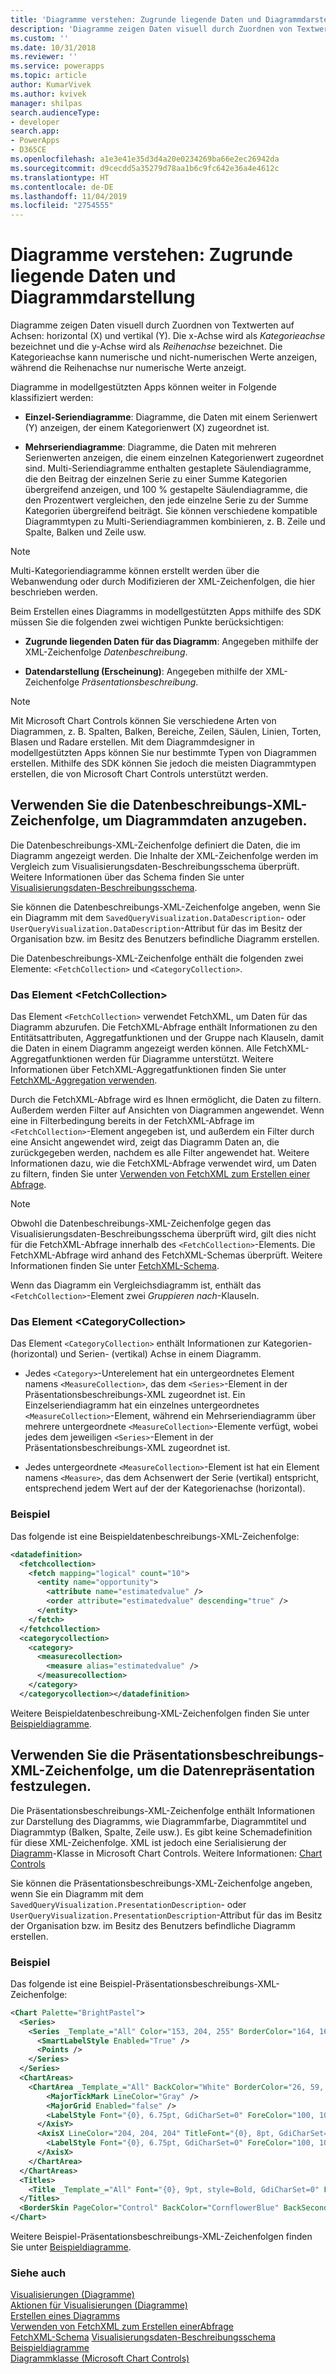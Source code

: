 ```yaml
---
title: 'Diagramme verstehen: Zugrunde liegende Daten und Diagrammdarstellung (modellgestützte Apps) | Microsoft Docs'
description: 'Diagramme zeigen Daten visuell durch Zuordnen von Textwerten auf Achsen: horizontal (X) und vertikal (Y). Die x-Achse wird als Kategorieachse bezeichnet und die y-Achse wird als Reihenachse bezeichnet.'
ms.custom: ''
ms.date: 10/31/2018
ms.reviewer: ''
ms.service: powerapps
ms.topic: article
author: KumarVivek
ms.author: kvivek
manager: shilpas
search.audienceType:
- developer
search.app:
- PowerApps
- D365CE
ms.openlocfilehash: a1e3e41e35d3d4a20e0234269ba66e2ec26942da
ms.sourcegitcommit: d9cecdd5a35279d78aa1b6c9fc642e36a4e4612c
ms.translationtype: HT
ms.contentlocale: de-DE
ms.lasthandoff: 11/04/2019
ms.locfileid: "2754555"
---
```

# <a name="understand-charts-underlying-data-and-chart-representation"></a>Diagramme verstehen: Zugrunde liegende Daten und Diagrammdarstellung

<!-- https://docs.microsoft.com/dynamics365/customer-engagement/developer/customize-dev/understand-charts-underlying-data-chart-representation -->

Diagramme zeigen Daten visuell durch Zuordnen von Textwerten auf Achsen: horizontal (X) und vertikal (Y). Die x-Achse wird als *Kategorieachse* bezeichnet und die y-Achse wird als *Reihenachse* bezeichnet. Die Kategorieachse kann numerische und nicht-numerischen Werte anzeigen, während die Reihenachse nur numerische Werte anzeigt.  
  
 Diagramme in modellgestützten Apps können weiter in Folgende klassifiziert werden:  
  
- **Einzel-Seriendiagramme**: Diagramme, die Daten mit einem Serienwert (Y) anzeigen, der einem Kategorienwert (X) zugeordnet ist.  
  
- **Mehrseriendiagramme**: Diagramme, die Daten mit mehreren Serienwerten anzeigen, die einem einzelnen Kategorienwert zugeordnet sind. Multi-Seriendiagramme enthalten gestaplete Säulendiagramme, die den Beitrag der einzelnen Serie zu einer Summe Kategorien übergreifend anzeigen, und 100 % gestapelte Säulendiagramme, die den Prozentwert vergleichen, den jede einzelne Serie zu der Summe Kategorien übergreifend beiträgt. Sie können verschiedene kompatible Diagrammtypen zu Multi-Seriendiagrammen kombinieren, z. B. Zeile und Spalte, Balken und Zeile usw.  
  
> [!NOTE]
>  Multi-Kategoriendiagramme können erstellt werden über die Webanwendung oder durch Modifizieren der XML-Zeichenfolgen, die hier beschrieben werden.  
  
 Beim Erstellen eines Diagramms in modellgestützten Apps mithilfe des SDK müssen Sie die folgenden zwei wichtigen Punkte berücksichtigen:  
  
- **Zugrunde liegenden Daten für das Diagramm**: Angegeben mithilfe der XML-Zeichenfolge *Datenbeschreibung*.  
  
- **Datendarstellung (Erscheinung)**: Angegeben mithilfe der XML-Zeichenfolge *Präsentationsbeschreibung*.  
  
> [!NOTE]
> Mit Microsoft Chart Controls können Sie verschiedene Arten von Diagrammen, z. B. Spalten, Balken, Bereiche, Zeilen, Säulen, Linien, Torten, Blasen und Radare erstellen. Mit dem Diagrammdesigner in modellgestützten Apps können Sie nur bestimmte Typen von Diagrammen erstellen. Mithilfe des SDK können Sie jedoch die meisten Diagrammtypen erstellen, die von Microsoft Chart Controls unterstützt werden.  
  
## <a name="use-the-data-description-xml-string-to-specify-chart-data"></a>Verwenden Sie die Datenbeschreibungs-XML-Zeichenfolge, um Diagrammdaten anzugeben.  
 Die Datenbeschreibungs-XML-Zeichenfolge definiert die Daten, die im Diagramm angezeigt werden. Die Inhalte der XML-Zeichenfolge werden im Vergleich zum Visualisierungsdaten-Beschreibungsschema überprüft. Weitere Informationen über das Schema finden Sie unter [Visualisierungsdaten-Beschreibungsschema](visualization-data-description-schema.md).  
  
 Sie können die Datenbeschreibungs-XML-Zeichenfolge angeben, wenn Sie ein Diagramm mit dem `SavedQueryVisualization.DataDescription`- oder `UserQueryVisualization.DataDescription`-Attribut für das im Besitz der Organisation bzw. im Besitz des Benutzers befindliche Diagramm erstellen.  
  
 Die Datenbeschreibungs-XML-Zeichenfolge enthält die folgenden zwei Elemente: `<FetchCollection>` und `<CategoryCollection>`.  
  
### <a name="the-fetchcollection-element"></a>Das Element \<FetchCollection> 
 
 Das Element `<FetchCollection>` verwendet FetchXML, um Daten für das Diagramm abzurufen. Die FetchXML-Abfrage enthält Informationen zu den Entitätsattributen, Aggregatfunktionen und der Gruppe nach Klauseln, damit die Daten in einem Diagramm angezeigt werden können. Alle FetchXML-Aggregatfunktionen werden für Diagramme unterstützt. Weitere Informationen über FetchXML-Aggregatfunktionen finden Sie unter [FetchXML-Aggregation verwenden](../common-data-service/use-fetchxml-aggregation.md).  
  
 Durch die FetchXML-Abfrage wird es Ihnen ermöglicht, die Daten zu filtern. Außerdem werden Filter auf Ansichten von Diagrammen angewendet. Wenn eine in Filterbedingung bereits in der FetchXML-Abfrage im `<FetchCollection>`-Element angegeben ist, und außerdem ein Filter durch eine Ansicht angewendet wird, zeigt das Diagramm Daten an, die zurückgegeben werden, nachdem es alle Filter angewendet hat. Weitere Informationen dazu, wie die FetchXML-Abfrage verwendet wird, um Daten zu filtern, finden Sie unter [Verwenden von FetchXML zum Erstellen einer Abfrage](../common-data-service/use-fetchxml-construct-query.md).  
  
> [!NOTE]
>  Obwohl die Datenbeschreibungs-XML-Zeichenfolge gegen das Visualisierungsdaten-Beschreibungsschema überprüft wird, gilt dies nicht für die FetchXML-Abfrage innerhalb des `<FetchCollection>`-Elements. Die FetchXML-Abfrage wird anhand des FetchXML-Schemas überprüft. Weitere Informationen finden Sie unter [FetchXML-Schema](../common-data-service/fetchxml-schema.md).  
  
 Wenn das Diagramm ein Vergleichsdiagramm ist, enthält das `<FetchCollection>`-Element zwei *Gruppieren nach*-Klauseln.  
  
### <a name="the-categorycollection-element"></a>Das Element \<CategoryCollection>  
 Das Element `<CategoryCollection>` enthält Informationen zur Kategorien- (horizontal) und Serien- (vertikal) Achse in einem Diagramm.  
  
-   Jedes `<Category>`-Unterelement hat ein untergeordnetes Element namens `<MeasureCollection>`, das dem `<Series>`-Element in der Präsentationsbeschreibungs-XML zugeordnet ist. Ein Einzelseriendiagramm hat ein einzelnes untergeordnetes `<MeasureCollection>`-Element, während ein Mehrseriendiagramm über mehrere untergeordnete `<MeasureCollection>`-Elemente verfügt, wobei jedes dem jeweiligen `<Series>`-Element in der Präsentationsbeschreibungs-XML zugeordnet ist.  
  
-   Jedes untergeordnete `<MeasureCollection>`-Element ist hat ein Element namens `<Measure>`, das dem Achsenwert der Serie (vertikal) entspricht, entsprechend jedem Wert auf der der Kategorienachse (horizontal).  
  
### <a name="example"></a>Beispiel  
 Das folgende ist eine Beispieldatenbeschreibungs-XML-Zeichenfolge:  
  
```xml  
<datadefinition>  
  <fetchcollection>  
    <fetch mapping="logical" count="10">  
      <entity name="opportunity">  
        <attribute name="estimatedvalue" />  
        <order attribute="estimatedvalue" descending="true" />  
      </entity>  
    </fetch>  
  </fetchcollection>  
  <categorycollection>  
    <category>  
      <measurecollection>  
        <measure alias="estimatedvalue" />  
      </measurecollection>  
    </category>  
  </categorycollection></datadefinition>  
```  
  
 Weitere Beispieldatenbeschreibung-XML-Zeichenfolgen finden Sie unter [Beispieldiagramme](sample-charts.md).  
  
## <a name="use-the-presentation-description-xml-string-to-specify-data-representation"></a>Verwenden Sie die Präsentationsbeschreibungs-XML-Zeichenfolge, um die Datenrepräsentation festzulegen.  
 Die Präsentationsbeschreibungs-XML-Zeichenfolge enthält Informationen zur Darstellung des Diagramms, wie Diagrammfarbe, Diagrammtitel und Diagrammtyp (Balken, Spalte, Zeile usw.). Es gibt keine Schemadefinition für diese XML-Zeichenfolge. XML ist jedoch eine Serialisierung der [Diagramm](https://msdn.microsoft.com/library/system.web.ui.datavisualization.charting.chart.aspx)-Klasse in Microsoft Chart Controls. Weitere Informationen: [Chart Controls](https://go.microsoft.com/fwlink/p/?LinkId=128301)  
  
 Sie können die Präsentationsbeschreibungs-XML-Zeichenfolge angeben, wenn Sie ein Diagramm mit dem `SavedQueryVisualization.PresentationDescription`- oder `UserQueryVisualization.PresentationDescription`-Attribut für das im Besitz der Organisation bzw. im Besitz des Benutzers befindliche Diagramm erstellen.  
  
### <a name="example"></a>Beispiel  
 Das folgende ist eine Beispiel-Präsentationsbeschreibungs-XML-Zeichenfolge:  
  
```xml  
<Chart Palette="BrightPastel">  
  <Series>  
    <Series _Template_="All" Color="153, 204, 255" BorderColor="164, 164, 164" BorderDashStyle="Solid" BorderWidth="1" ShadowColor="128, 128, 128, 128" ShadowOffset="1" IsValueShownAsLabel="true" Font="{0}, 6.75pt" BackGradientStyle="TopBottom" BackSecondaryColor="0, 102, 153" LabelForeColor="100, 100, 100" ChartType="Column">  
      <SmartLabelStyle Enabled="True" />  
      <Points />  
    </Series>  
  </Series>  
  <ChartAreas>  
    <ChartArea _Template_="All" BackColor="White" BorderColor="26, 59, 105" BorderWidth="0" BorderDashStyle="Solid">      <AxisY LineColor="204, 204, 204" TitleFont="{0}, 8pt, GdiCharSet=0" TitleForeColor="100, 100, 100" LabelAutoFitMaxFontSize="7" LabelAutoFitMinFontSize="7">  
        <MajorTickMark LineColor="Gray" />  
        <MajorGrid Enabled="false" />  
        <LabelStyle Font="{0}, 6.75pt, GdiCharSet=0" ForeColor="100, 100, 100" />  
      </AxisY>  
      <AxisX LineColor="204, 204, 204" TitleFont="{0}, 8pt, GdiCharSet=0" TitleForeColor="100, 100, 100" LabelAutoFitMaxFontSize="7" LabelAutoFitMinFontSize="7">        <MajorTickMark LineColor="Gray" />        <MajorGrid Enabled="false" />  
        <LabelStyle Font="{0}, 6.75pt, GdiCharSet=0" ForeColor="100, 100, 100" />  
      </AxisX>  
    </ChartArea>  
  </ChartAreas>  
  <Titles>  
    <Title _Template_="All" Font="{0}, 9pt, style=Bold, GdiCharSet=0" ForeColor="100, 100, 100"></Title>  
  </Titles>  
  <BorderSkin PageColor="Control" BackColor="CornflowerBlue" BackSecondaryColor="CornflowerBlue" />  
</Chart>  
```  
  
 Weitere Beispiel-Präsentationsbeschreibungs-XML-Zeichenfolgen finden Sie unter [Beispieldiagramme](sample-charts.md).  
  
### <a name="see-also"></a>Siehe auch  
 [Visualisierungen (Diagramme)](view-data-with-visualizations-charts.md)   
 [Aktionen für Visualisierungen (Diagramme)](actions-visualizations-charts.md)   
 [Erstellen eines Diagramms](create-visualization-chart.md)   
 [Verwenden von FetchXML zum Erstellen einerAbfrage](../common-data-service/use-fetchxml-construct-query.md)   
 [FetchXML-Schema](../common-data-service/fetchxml-schema.md) [Visualisierungsdaten-Beschreibungsschema](visualization-data-description-schema.md)   
 [Beispieldiagramme](sample-charts.md)   
 [Diagrammklasse (Microsoft Chart Controls)](https://msdn.microsoft.com/library/system.web.ui.datavisualization.charting.chart.aspx)
